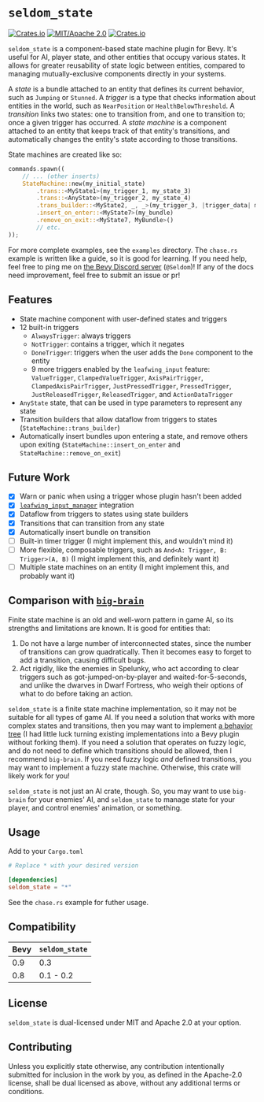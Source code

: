 # `seldom_state`

[![Crates.io](https://img.shields.io/crates/v/seldom_state.svg)](https://crates.io/crates/seldom_state)
[![MIT/Apache 2.0](https://img.shields.io/badge/license-MIT%2FApache-blue.svg)](https://github.com/Seldom-SE/seldom_state#license)
[![Crates.io](https://img.shields.io/crates/d/seldom_state.svg)](https://crates.io/crates/seldom_state)

`seldom_state` is a component-based state machine plugin for Bevy. It's useful for AI,
player state, and other entities that occupy various states. It allows for greater reusability
of state logic between entities, compared to managing mutually-exclusive components directly
in your systems.

A *state* is a bundle attached to an entity that defines its current behavior, such as `Jumping`
or `Stunned`. A *trigger* is a type that checks information about entities in the world,
such as `NearPosition` or `HealthBelowThreshold`. A *transition* links two states:
one to transition from, and one to transition to; once a given trigger has occurred.
A *state machine* is a component attached to an entity that keeps track of that entity's
transitions, and automatically changes the entity's state according to those transitions.

State machines are created like so:

```Rust
commands.spawn((
    // ... (other inserts)
    StateMachine::new(my_initial_state)
        .trans::<MyState1>(my_trigger_1, my_state_3)
        .trans::<AnyState>(my_trigger_2, my_state_4)
        .trans_builder::<MyState2, _, _>(my_trigger_3, |trigger_data| make_state_5(trigger_data))
        .insert_on_enter::<MyState7>(my_bundle)
        .remove_on_exit::<MyState7, MyBundle>()
        // etc.
));
```

For more complete examples, see the `examples` directory. The `chase.rs` example is written
like a guide, so it is good for learning. If you need help, feel free to ping me
on [the Bevy Discord server](https://discord.com/invite/bevy) (`@Seldom`)! If any of the docs
need improvement, feel free to submit an issue or pr!

## Features

* State machine component with user-defined states and triggers
* 12 built-in triggers
    * `AlwaysTrigger`: always triggers
    * `NotTrigger`: contains a trigger, which it negates
    * `DoneTrigger`: triggers when the user adds the `Done` component to the entity
    * 9 more triggers enabled by the `leafwing_input` feature: `ValueTrigger`,
    `ClampedValueTrigger`, `AxisPairTrigger`, `ClampedAxisPairTrigger`, `JustPressedTrigger`,
    `PressedTrigger`, `JustReleasedTrigger`, `ReleasedTrigger`, and `ActionDataTrigger`
* `AnyState` state, that can be used in type parameters to represent any state
* Transition builders that allow dataflow from triggers to states (`StateMachine::trans_builder`)
* Automatically insert bundles upon entering a state, and remove others upon exiting
(`StateMachine::insert_on_enter` and `StateMachine::remove_on_exit`)

## Future Work

- [X] Warn or panic when using a trigger whose plugin hasn't been added
- [X] [`leafwing_input_manager`](https://github.com/Leafwing-Studios/leafwing-input-manager)
integration
- [X] Dataflow from triggers to states using state builders
- [X] Transitions that can transition from any state
- [X] Automatically insert bundle on transition
- [ ] Built-in timer trigger (I might implement this, and wouldn't mind it)
- [ ] More flexible, composable triggers, such as `And<A: Trigger, B: Trigger>(A, B)` (I might
implement this, and definitely want it)
- [ ] Multiple state machines on an entity (I might implement this, and probably want it)

## Comparison with [`big-brain`](https://github.com/zkat/big-brain)

Finite state machine is an old and well-worn pattern in game AI, so its strengths and limitations
are known. It is good for entities that:

1. Do not have a large number of interconnected states, since the number of transitions can grow
quadratically. Then it becomes easy to forget to add a transition, causing difficult bugs.
2. Act rigidly, like the enemies in Spelunky, who act according to clear triggers such as
got-jumped-on-by-player and waited-for-5-seconds, and unlike the dwarves in Dwarf Fortress,
who weigh their options of what to do before taking an action.

`seldom_state` is a finite state machine implementation, so it may not be suitable for all types
of game AI. If you need a solution that works with more complex states and transitions,
then you may want to implement
[a behavior tree](https://www.gamedeveloper.com/programming/behavior-trees-for-ai-how-they-work)
(I had little luck turning existing implementations into a Bevy plugin without forking them).
If you need a solution that operates on fuzzy logic, and do not need to define
which transitions should be allowed, then I recommend `big-brain`. If you need fuzzy logic
*and* defined transitions, you may want to implement a fuzzy state machine. Otherwise, this crate
will likely work for you!

`seldom_state` is not just an AI crate, though. So, you may want to use `big-brain`
for your enemies' AI, and `seldom_state` to manage state for your player, and control enemies'
animation, or something.

## Usage

Add to your `Cargo.toml`

```toml
# Replace * with your desired version

[dependencies]
seldom_state = "*"
```

See the `chase.rs` example for futher usage.

## Compatibility

| Bevy | `seldom_state` |
| ---- | -------------- |
| 0.9  | 0.3            |
| 0.8  | 0.1 - 0.2      |

## License

`seldom_state` is dual-licensed under MIT and Apache 2.0 at your option.

## Contributing

Unless you explicitly state otherwise, any contribution intentionally submitted for inclusion
in the work by you, as defined in the Apache-2.0 license, shall be dual licensed as above,
without any additional terms or conditions.
